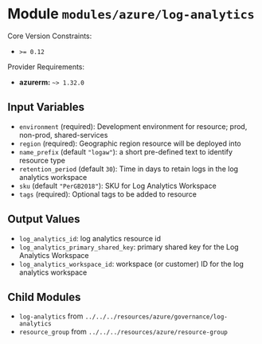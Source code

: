 
# Module `modules/azure/log-analytics`

Core Version Constraints:
* `>= 0.12`

Provider Requirements:
* **azurerm:** `~> 1.32.0`

## Input Variables
* `environment` (required): Development environment for resource; prod, non-prod, shared-services
* `region` (required): Geographic region resource will be deployed into
* `name_prefix` (default `"logaw"`): a short pre-defined text to identify resource type
* `retention_period` (default `30`): Time in days to retain logs in the log analytics workspace
* `sku` (default `"PerGB2018"`): SKU for Log Analytics Workspace
* `tags` (required): Optional tags to be added to resource

## Output Values
* `log_analytics_id`: log analytics resource id
* `log_analytics_primary_shared_key`: primary shared key for the Log Analytics Workspace
* `log_analytics_workspace_id`: workspace (or customer) ID for the log analytics workspace

## Child Modules
* `log-analytics` from `../../../resources/azure/governance/log-analytics`
* `resource_group` from `../../../resources/azure/resource-group`

